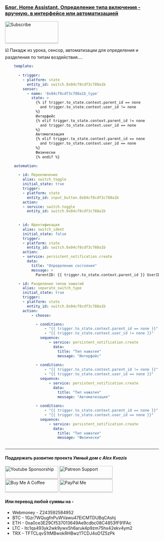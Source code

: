 ### [Блог. Home Assistant. Определение типа включения - вручную, в интерфейсе или автоматизацией](https://youtu.be/CEpP3zdT-48)

<a href="https://www.youtube.com/channel/UCcq9onYHbs6go3kDpfBoqhg?sub_confirmation=1" target="_blank"><img src="https://raw.githubusercontent.com/kvazis/training/master/lessons/img/subscribe.png" alt="Subscribe" style="height: 71px !important;width: 174px !important;box-shadow: 0px 3px 2px 0px rgba(190, 190, 190, 0.5) !important;-webkit-box-shadow: 0px 3px 2px 0px rgba(190, 190, 190, 0.5) !important;" ></a>

:ballot_box_with_check: Пакадж из урока, сенсор, автоматизации для определения и разделения по типам воздействия....

```yaml
    template:
    
      - trigger:
        - platform: state
          entity_id: switch.0x04cf8cdf3c788a1b
        sensor:
          - name: '0x04cf8cdf3c788a1b_type'
            state: >
              {% if trigger.to_state.context.parent_id == none
                and trigger.to_state.context.user_id != none
              %}
              Интерфейс
              {% elif trigger.to_state.context.parent_id != none
                and trigger.to_state.context.user_id == none
              %}
              Автоматизация
              {% elif trigger.to_state.context.parent_id == none
                and trigger.to_state.context.user_id == none
              %}
              Физически              
              {% endif %}

    automation:
    
      - id: Переключение
        alias: switch_toggle
        initial_state: true
        trigger:
        - platform: state
          entity_id: input_button.0x04cf8cdf3c788a1b
        action:
        - service: switch.toggle
          entity_id: switch.0x04cf8cdf3c788a1b
          
          
      - id: Идентификация
        alias: switch_ident
        initial_state: false
        trigger:
        - platform: state
          entity_id: switch.0x04cf8cdf3c788a1b
        action:
        - service: persistent_notification.create
          data:
            title: "Определение состояния"
            message: >
              ParentID: {{ trigger.to_state.context.parent_id }} UserID: {{ trigger.to_state.context.user_id }}

      - id: Разделение типов нажатий
        alias: separate_switch_type
        initial_state: true
        trigger:
        - platform: state
          entity_id: switch.0x04cf8cdf3c788a1b
        action:
            - choose:

              - conditions:
                  - "{{ trigger.to_state.context.parent_id == none }}"
                  - "{{ trigger.to_state.context.user_id != none }}"
                sequence:
                    - service: persistent_notification.create
                      data:
                        title: "Тип нажатия"
                        message: "Интерфейс"
        
              - conditions:
                  - "{{ trigger.to_state.context.parent_id != none }}"
                  - "{{ trigger.to_state.context.user_id == none }}"
                sequence:
                    - service: persistent_notification.create
                      data:
                        title: "Тип нажатия"
                        message: "Автоматизация"        
        
              - conditions:
                  - "{{ trigger.to_state.context.parent_id == none }}"
                  - "{{ trigger.to_state.context.user_id == none }}"
                sequence:
                    - service: persistent_notification.create
                      data:
                        title: "Тип нажатия"
                        message: "Физически"        
        
```

____
#### Поддержать развитие проекта *Умный дом с Alex Kvazis*    
<a href="https://www.youtube.com/channel/UCcq9onYHbs6go3kDpfBoqhg/join" target="_blank"><img src="https://raw.githubusercontent.com/kvazis/training/master/lessons/img/youtube.png" alt="Youtube Sponsorship" style="height: 41px !important;width: 174px !important;box-shadow: 0px 3px 2px 0px rgba(190, 190, 190, 0.5) !important;-webkit-box-shadow: 0px 3px 2px 0px rgba(190, 190, 190, 0.5) !important;" ></a>
<a href="https://www.patreon.com/alex_kvazis" target="_blank"><img src="https://raw.githubusercontent.com/kvazis/training/master/lessons/img/patreon-button.png" alt="Patreon Support" style="height: 41px !important;width: 174px !important;box-shadow: 0px 3px 2px 0px rgba(190, 190, 190, 0.5) !important;-webkit-box-shadow: 0px 3px 2px 0px rgba(190, 190, 190, 0.5) !important;" ></a>
<a href="https://www.buymeacoffee.com/greatkvazis" target="_blank"><img src="https://raw.githubusercontent.com/kvazis/training/master/lessons/img/buymeacoffee.png" alt="Buy Me A Coffee" style="height: 41px !important;width: 174px !important;box-shadow: 0px 3px 2px 0px rgba(190, 190, 190, 0.5) !important;-webkit-box-shadow: 0px 3px 2px 0px rgba(190, 190, 190, 0.5) !important;" ></a>
<a href="https://www.paypal.com/paypalme/greatkvazis" target="_blank"><img src="https://raw.githubusercontent.com/kvazis/training/master/lessons/img/paypal.png" alt="PayPal Me" style="height: 41px !important;width: 174px !important;box-shadow: 0px 3px 2px 0px rgba(190, 190, 190, 0.5) !important;-webkit-box-shadow: 0px 3px 2px 0px rgba(190, 190, 190, 0.5) !important;" ></a>

#### Или перевод любой суммы на -     
* Webmoney - Z243592584952
* BTC - 1Gzr7WQugfnPuWVawu47EiCMTDUBqCAshj
* ETH - 0xa0ce3E29Cf537013649Ae9cdbc08C4853fF91FAc
* LTC - ltc1qs493yk2wk9ywx5h6aruk4p9zm75hx42ekv4ym2
* TRX - TFTCLqvS1tMBwokRHBwz1TCDJ4oD1Z5zPk